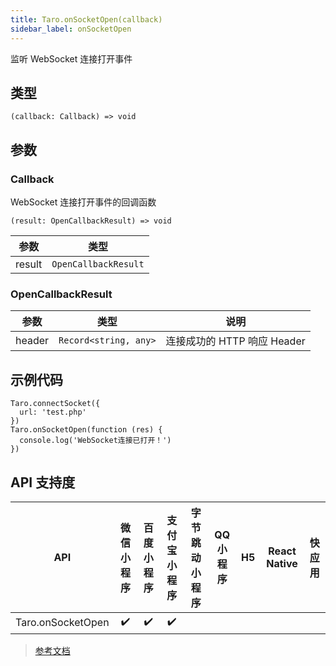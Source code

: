 ```yaml
---
title: Taro.onSocketOpen(callback)
sidebar_label: onSocketOpen
---
```


监听 WebSocket 连接打开事件

## 类型

```tsx
(callback: Callback) => void
```

## 参数

### Callback

WebSocket 连接打开事件的回调函数

```tsx
(result: OpenCallbackResult) => void
```

| 参数 | 类型 |
| --- | --- |
| result | `OpenCallbackResult` |

### OpenCallbackResult

| 参数 | 类型 | 说明 |
| --- | --- | --- |
| header | `Record<string, any>` | 连接成功的 HTTP 响应 Header |

## 示例代码

```tsx
Taro.connectSocket({
  url: 'test.php'
})
Taro.onSocketOpen(function (res) {
  console.log('WebSocket连接已打开！')
})
```

## API 支持度

| API | 微信小程序 | 百度小程序 | 支付宝小程序 | 字节跳动小程序 | QQ 小程序 | H5 | React Native | 快应用 |
| :---: | :---: | :---: | :---: | :---: | :---: | :---: | :---: | :---: |
| Taro.onSocketOpen | ✔️ | ✔️ | ✔️ |  |  |  |  |  |

> [参考文档](https://developers.weixin.qq.com/miniprogram/dev/api/network/websocket/wx.onSocketOpen.html)
